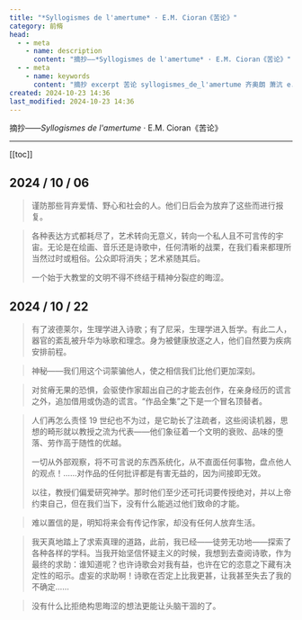 ```yaml
---
title: "*Syllogismes de l'amertume* · E.M. Cioran《苦论》"
category: 前脩
head:
  - - meta
    - name: description
      content: "摘抄——*Syllogismes de l'amertume* · E.M. Cioran《苦论》"
  - - meta
    - name: keywords
      content: "摘抄 excerpt 苦论 syllogismes_de_l'amertume 齐奥朗 萧沆 e.m.cioran"
created: 2024-10-23 14:36
last_modified: 2024-10-23 14:36
---
```


摘抄——_Syllogismes de l'amertume_ · E.M. Cioran《苦论》

---

[[toc]]

## 2024 / 10 / 06

> 谨防那些背弃爱情、野心和社会的人。他们日后会为放弃了这些而进行报复。

> 各种表达方式都耗尽了，艺术转向无意义，转向一个私人且不可言传的宇宙。无论是在绘画、音乐还是诗歌中，任何清晰的战栗，在我们看来都理所当然过时或粗俗。公众即将消失；艺术紧随其后。
>
> 一个始于大教堂的文明不得不终结于精神分裂症的晦涩。

## 2024 / 10 / 22

> 有了波德莱尔，生理学进入诗歌；有了尼采，生理学进入哲学。有此二人，器官的紊乱被升华为咏歌和理念。身为被健康放逐之人，他们自然要为疾病安排前程。

> 神秘——我们用这个词蒙骗他人，使之相信我们比他们更加深刻。

> 对贫瘠无果的恐惧，会驱使作家超出自己的才能去创作，在亲身经历的谎言之外，追加借用或伪造的谎言。“作品全集”之下是一个冒名顶替者。

> 人们再怎么责怪 19 世纪也不为过，是它助长了注疏者，这些阅读机器，思想的畸形就以教授之流为代表——他们象征着一个文明的衰败、品味的堕落、劳作高于随性的优越。
>
> 一切从外部观察，将不可言说的东西系统化，从不直面任何事物，盘点他人的观点！……对作品的任何批评都是有害无益的，因为间接即无效。
>
> 以往，教授们偏爱研究神学。那时他们至少还可托词要传授绝对，并以上帝约束自己，但在我们当下，没有什么能逃过他们致命的才能。

> 难以置信的是，明知将来会有传记作家，却没有任何人放弃生活。

> 我天真地踏上了求索真理的道路，此前，我已经——徒劳无功地——探索了各种各样的学科。当我开始坚信怀疑主义的时候，我想到去查阅诗歌，作为最终的求助：谁知道呢？也许诗歌会对我有益，也许在它的恣意之下藏有决定性的昭示。虚妄的求助啊！诗歌在否定上比我更甚，让我甚至失去了我的不确定……

> 没有什么比拒绝构思晦涩的想法更能让头脑干涸的了。
